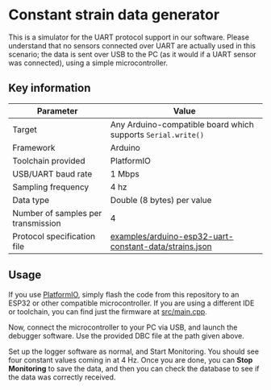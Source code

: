 # Constant strain data generator

This is a simulator for the UART protocol support in our software. Please understand that no sensors connected over UART are actually used in this scenario; the data is sent over USB to the PC (as it would if a UART sensor was connected), using a simple microcontroller.


## Key information

| Parameter | Value |
| --- | --- |
| Target | Any Arduino-compatible board which supports `Serial.write()` |
| Framework | Arduino |
| Toolchain provided | PlatformIO |
| USB/UART baud rate | 1 Mbps |
| Sampling frequency | 4 hz |
| Data type | Double (8 bytes) per value |
| Number of samples per transmission | 4 |
| Protocol specification file | [examples/arduino-esp32-uart-constant-data/strains.json](strains.json) |


## Usage
If you use [PlatformIO](https://platformio.org/), simply flash the code from this repository to an ESP32 or other compatible microcontroller. If you are using a different IDE or toolchain, you can find just the firmware at [src/main.cpp](src/main.cpp).

Now, connect the microcontroller to your PC via USB, and launch the debugger software. Use the provided DBC file at the path given above.

Set up the logger software as normal, and Start Monitoring. You should see four constant values coming in at 4 Hz. Once you are done, you can **Stop Monitoring** to save the data, and then you can check the database to see if the data was correctly received.